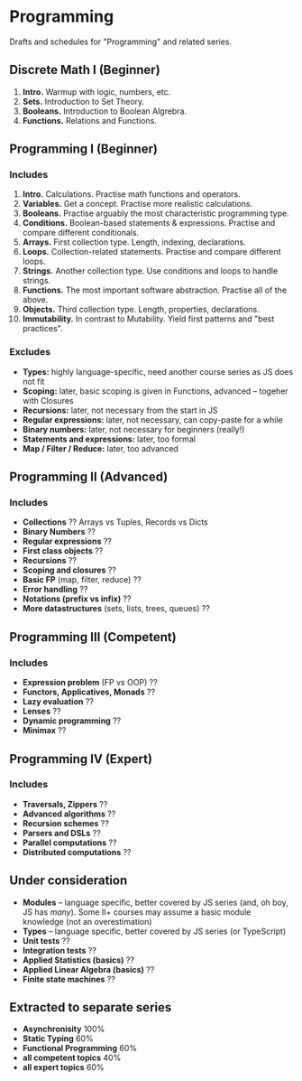 # Programming
 
Drafts and schedules for "Programming" and related series.

## Discrete Math I (Beginner)

1. **Intro.** Warmup with logic, numbers, etc.
2. **Sets.** Introduction to Set Theory.
3. **Booleans.** Introduction to Boolean Algrebra. 
3. **Functions.** Relations and Functions. 

## Programming I (Beginner)

### Includes

1. **Intro.** Calculations. Practise math functions and operators.
2. **Variables.** Get a concept. Practise more realistic calculations.
3. **Booleans.** Practise arguably the most characteristic programming type.
4. **Conditions.** Boolean-based statements & expressions. Practise and compare different conditionals.
5. **Arrays.** First collection type. Length, indexing, declarations.
6. **Loops.** Collection-related statements. Practise and compare different loops.
7. **Strings.** Another collection type. Use conditions and loops to handle strings.
8. **Functions.** The most important software abstraction. Practise all of the above.
9. **Objects.** Third collection type. Length, properties, declarations.
10. **Immutability.** In contrast to Mutability. Yield first patterns and "best practices".

### Excludes

- **Types:** highly language-specific, need another course series as JS does not fit
- **Scoping:** later, basic scoping is given in Functions, advanced – togeher with Closures
- **Recursions:** later, not necessary from the start in JS
- **Regular expressions:** later, not necessary, can copy-paste for a while
- **Binary numbers:** later, not necessary for beginners (really!)
- **Statements and expressions:** later, too formal
- **Map / Filter / Reduce:** later, too advanced

## Programming II (Advanced)

### Includes

- **Collections** ?? Arrays vs Tuples, Records vs Dicts
- **Binary Numbers** ??
- **Regular expressions** ??
- **First class objects** ??
- **Recursions** ??
- **Scoping and closures** ??
- **Basic FP** (map, filter, reduce) ??
- **Error handling** ??
- **Notations (prefix vs infix)** ??
- **More datastructures** (sets, lists, trees, queues) ??

## Programming III (Competent)

### Includes

- **Expression problem** (FP vs OOP) ??
- **Functors, Applicatives, Monads** ??
- **Lazy evaluation** ??
- **Lenses** ??
- **Dynamic programming** ??
- **Minimax** ??

## Programming IV (Expert)

### Includes

- **Traversals, Zippers** ??
- **Advanced algorithms** ??
- **Recursion schemes** ??
- **Parsers and DSLs** ??
- **Parallel computations** ??
- **Distributed computations** ??

## Under consideration

- **Modules** – language specific, better covered by JS series (and, oh boy, JS has *many*). Some II+ courses may assume a basic module knowledge (not an overestimation)
- **Types** – language specific, better covered by JS series (or TypeScript)
- **Unit tests** ??
- **Integration tests** ??
- **Applied Statistics (basics)** ??
- **Applied Linear Algebra (basics)** ??
- **Finite state machines** ??

## Extracted to separate series

- **Asynchronisity** 100%
- **Static Typing** 60%
- **Functional Programming** 60%
- **__all competent topics__** 40%
- **__all expert topics__** 60%
